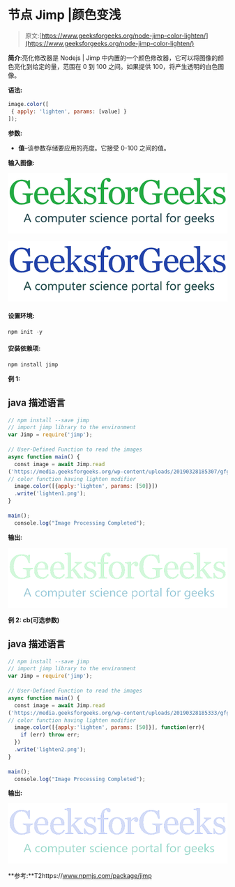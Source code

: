 # 节点 Jimp |颜色变浅

> 原文:[https://www.geeksforgeeks.org/node-jimp-color-lighten/](https://www.geeksforgeeks.org/node-jimp-color-lighten/)

**简介**:亮化修改器是 Nodejs | Jimp 中内置的一个颜色修改器，它可以将图像的颜色亮化到给定的量，范围在 0 到 100 之间。如果提供 100，将产生透明的白色图像。

**语法:**

```js
image.color([
 { apply: 'lighten', params: [value] }
]);
```

**参数:**

*   **值**–该参数存储要应用的亮度。它接受 0-100 之间的值。

**输入图像:**

![](img/11d75a22300d1eaf21322ef1a88a13d0.png)

![](img/290a52d70280cfd5211f5083f062f10e.png)

#### **设置环境:**

```js
npm init -y
```

#### 安装依赖项:

```js
npm install jimp 
```

**例 1:**

## java 描述语言

```js
// npm install --save jimp
// import jimp library to the environment
var Jimp = require('jimp');

// User-Defined Function to read the images
async function main() {
  const image = await Jimp.read
('https://media.geeksforgeeks.org/wp-content/uploads/20190328185307/gfg28.png');
// color function having lighten modifier
  image.color([{apply:'lighten', params: [50]}])
  .write('lighten1.png');
}

main();
  console.log("Image Processing Completed");
```

**输出:**

![](img/e23f565992246ba9e008b28e966b3215.png)

**例 2: cb(可选参数)**

## java 描述语言

```js
// npm install --save jimp
// import jimp library to the environment
var Jimp = require('jimp');

// User-Defined Function to read the images
async function main() {
  const image = await Jimp.read
('https://media.geeksforgeeks.org/wp-content/uploads/20190328185333/gfg111.png');
// color function having lighten modifier
  image.color([{apply:'lighten', params: [50]}], function(err){
    if (err) throw err;
  })
  .write('lighten2.png');
}

main();
  console.log("Image Processing Completed");
```

**输出:**

![](img/e59b3a3703e210257bcae685745892b7.png)

**参考:**T2https://www.npmjs.com/package/jimp